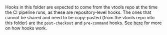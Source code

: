 Hooks in this folder are expected to come from the vtools repo at the 
time the CI pipeline runs, as these are repository-level hooks. The 
ones that cannot be shared and need to be copy-pasted (from the vtools 
repo into this folder) are the `post-checkout` and `pre-command` 
hooks. See [here][bk-hooks] for more on how hooks work.

[bk-hooks]: https://buildkite.com/docs/agent/v3/hooks#job-lifecycle-hooks

